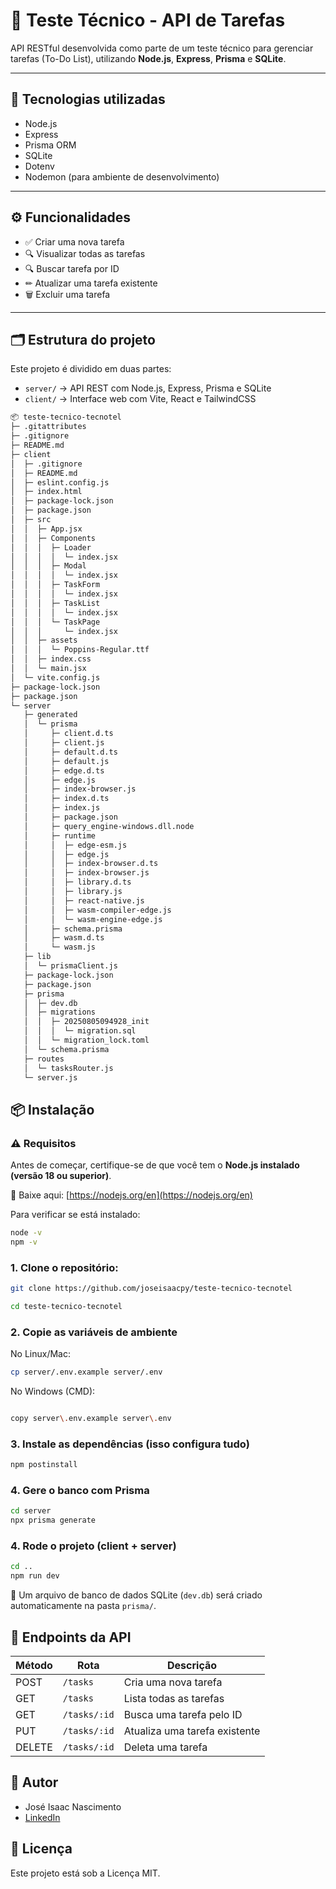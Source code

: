 # 🧪 Teste Técnico - API de Tarefas

API RESTful desenvolvida como parte de um teste técnico para gerenciar tarefas (To-Do List), utilizando **Node.js**, **Express**, **Prisma** e **SQLite**.

---

## 🚀 Tecnologias utilizadas

- Node.js
- Express
- Prisma ORM
- SQLite
- Dotenv
- Nodemon (para ambiente de desenvolvimento)

---

## ⚙️ Funcionalidades

- ✅ Criar uma nova tarefa
- 🔍 Visualizar todas as tarefas
- 🔍 Buscar tarefa por ID
- ✏ Atualizar uma tarefa existente
- 🗑 Excluir uma tarefa

---

## 🗂 Estrutura do projeto

Este projeto é dividido em duas partes:

- `server/` → API REST com Node.js, Express, Prisma e SQLite
- `client/` → Interface web com Vite, React e TailwindCSS

```bash
📦 teste-tecnico-tecnotel
├─ .gitattributes
├─ .gitignore
├─ README.md
├─ client
│  ├─ .gitignore
│  ├─ README.md
│  ├─ eslint.config.js
│  ├─ index.html
│  ├─ package-lock.json
│  ├─ package.json
│  ├─ src
│  │  ├─ App.jsx
│  │  ├─ Components
│  │  │  ├─ Loader
│  │  │  │  └─ index.jsx
│  │  │  ├─ Modal
│  │  │  │  └─ index.jsx
│  │  │  ├─ TaskForm
│  │  │  │  └─ index.jsx
│  │  │  ├─ TaskList
│  │  │  │  └─ index.jsx
│  │  │  └─ TaskPage
│  │  │     └─ index.jsx
│  │  ├─ assets
│  │  │  └─ Poppins-Regular.ttf
│  │  ├─ index.css
│  │  └─ main.jsx
│  └─ vite.config.js
├─ package-lock.json
├─ package.json
└─ server
   ├─ generated
   │  └─ prisma
   │     ├─ client.d.ts
   │     ├─ client.js
   │     ├─ default.d.ts
   │     ├─ default.js
   │     ├─ edge.d.ts
   │     ├─ edge.js
   │     ├─ index-browser.js
   │     ├─ index.d.ts
   │     ├─ index.js
   │     ├─ package.json
   │     ├─ query_engine-windows.dll.node
   │     ├─ runtime
   │     │  ├─ edge-esm.js
   │     │  ├─ edge.js
   │     │  ├─ index-browser.d.ts
   │     │  ├─ index-browser.js
   │     │  ├─ library.d.ts
   │     │  ├─ library.js
   │     │  ├─ react-native.js
   │     │  ├─ wasm-compiler-edge.js
   │     │  └─ wasm-engine-edge.js
   │     ├─ schema.prisma
   │     ├─ wasm.d.ts
   │     └─ wasm.js
   ├─ lib
   │  └─ prismaClient.js
   ├─ package-lock.json
   ├─ package.json
   ├─ prisma
   │  ├─ dev.db
   │  ├─ migrations
   │  │  ├─ 20250805094928_init
   │  │  │  └─ migration.sql
   │  │  └─ migration_lock.toml
   │  └─ schema.prisma
   ├─ routes
   │  └─ tasksRouter.js
   └─ server.js
```

## 📦 Instalação

### ⚠️ Requisitos

Antes de começar, certifique-se de que você tem o **Node.js instalado (versão 18 ou superior)**.

🔗 Baixe aqui: [https://nodejs.org/en](https://nodejs.org/en)

Para verificar se está instalado:

```bash
node -v
npm -v
```

### 1. Clone o repositório:

```bash
git clone https://github.com/joseisaacpy/teste-tecnico-tecnotel

cd teste-tecnico-tecnotel

```

### 2. Copie as variáveis de ambiente

No Linux/Mac:

```bash
cp server/.env.example server/.env
```

No Windows (CMD):

```bash

copy server\.env.example server\.env
```

### 3. Instale as dependências (isso configura tudo)

```bash
npm postinstall
```

### 4. Gere o banco com Prisma

```bash
cd server
npx prisma generate
```

### 4. Rode o projeto (client + server)

```bash
cd ..
npm run dev
```

🔹 Um arquivo de banco de dados SQLite (`dev.db`) será criado automaticamente na pasta `prisma/`.

## 📡 Endpoints da API

| Método | Rota         | Descrição                     |
| ------ | ------------ | ----------------------------- |
| POST   | `/tasks`     | Cria uma nova tarefa          |
| GET    | `/tasks`     | Lista todas as tarefas        |
| GET    | `/tasks/:id` | Busca uma tarefa pelo ID      |
| PUT    | `/tasks/:id` | Atualiza uma tarefa existente |
| DELETE | `/tasks/:id` | Deleta uma tarefa             |

## 👤 Autor

- José Isaac Nascimento
- [LinkedIn](https://www.linkedin.com/in/jos%C3%A9-isaac-nascimento/)

## 📝 Licença

Este projeto está sob a Licença MIT.
